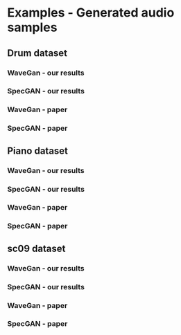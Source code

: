# Examples - Generated audio samples

## Drum dataset
### WaveGan - our results
### SpecGAN - our results
### WaveGan - paper
### SpecGAN - paper


## Piano dataset
### WaveGan - our results
### SpecGAN - our results
### WaveGan - paper
### SpecGAN - paper


## sc09 dataset
### WaveGan - our results
### SpecGAN - our results
### WaveGan - paper
### SpecGAN - paper
